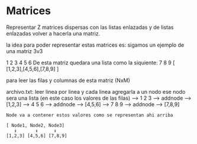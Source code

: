 # Matrices

Representar Z matrices dispersas con las listas enlazadas y de listas enlazadas volver a hacerla una matriz.

la idea para poder representar estas matrices es:
sigamos un ejemplo de una matriz 3v3

1 2 3
4 5 6      De esta matriz quedara una lista como la siquiente:
7 8 9      [ [1,2,3],[4,5,6],[7,8,9] ]

para leer las filas y columnas de esta matriz (NxM)

archivo.txt:     leer linea por linea y cada linea agregarla a un nodo
                ese nodo sera una lista (en este caso los valores de las filas)
                --> 1 2 3 --> addnode --> [1,2,3]
                --> 4 5 6 --> addnode --> [4,5,6]
                --> 7 8 9 --> addnode --> [7,8,9]

    Node va a contener estos valores como se representan ahi arriba

    [ Node1, Node2, Node3]
       ↕       ↕      ↕
    [1,2,3] [4,5,6] [7,8,9]